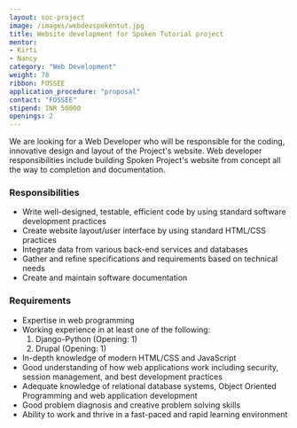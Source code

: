 ```yaml
---
layout: soc-project
image: /images/webdevspokentut.jpg
title: Website development for Spoken Tutorial project
mentor: 
- Kirti
- Nancy
category: "Web Development"
weight: 78
ribbon: FOSSEE
application_procedure: "proposal"
contact: "FOSSEE"
stipend: INR 50000
openings: 2
---
```


We are looking for a Web Developer who will be responsible for the coding, innovative design and layout of the Project's website. Web developer responsibilities include building Spoken Project's website from concept all the way to completion and documentation.

<!--break-->

### Responsibilities
- Write well-designed, testable, efficient code by using standard software development practices
- Create website layout/user interface by using standard HTML/CSS practices
- Integrate data from various back-end services and databases
- Gather and refine specifications and requirements based on technical needs
- Create and maintain software documentation

### Requirements
- Expertise in web programming
- Working experience in at least one of the following:
	1. Django-Python (Opening: 1)
	2. Drupal (Opening: 1)
- In-depth knowledge of modern HTML/CSS and JavaScript
- Good understanding of how web applications work including security, session management, and best development practices
- Adequate knowledge of relational database systems, Object Oriented Programming and web application development
- Good problem diagnosis and creative problem solving skills
- Ability to work and thrive in a fast-paced and rapid learning environment   